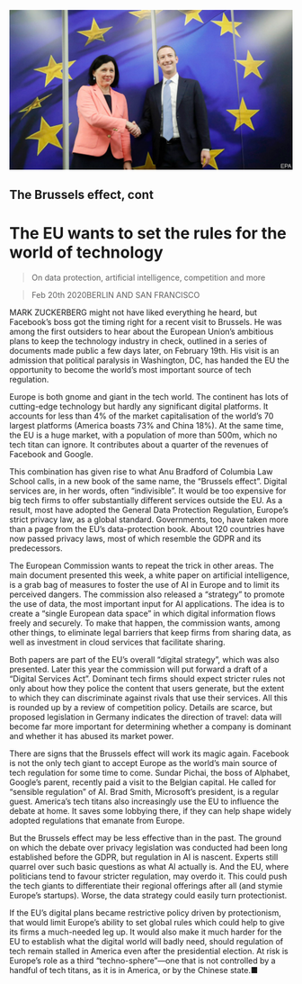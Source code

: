 ![](./images/20200222_WBP502.jpg)

## The Brussels effect, cont

# The EU wants to set the rules for the world of technology

> On data protection, artificial intelligence, competition and more

> Feb 20th 2020BERLIN AND SAN FRANCISCO

MARK ZUCKERBERG might not have liked everything he heard, but Facebook’s boss got the timing right for a recent visit to Brussels. He was among the first outsiders to hear about the European Union’s ambitious plans to keep the technology industry in check, outlined in a series of documents made public a few days later, on February 19th. His visit is an admission that political paralysis in Washington, DC, has handed the EU the opportunity to become the world’s most important source of tech regulation.

Europe is both gnome and giant in the tech world. The continent has lots of cutting-edge technology but hardly any significant digital platforms. It accounts for less than 4% of the market capitalisation of the world’s 70 largest platforms (America boasts 73% and China 18%). At the same time, the EU is a huge market, with a population of more than 500m, which no tech titan can ignore. It contributes about a quarter of the revenues of Facebook and Google.

This combination has given rise to what Anu Bradford of Columbia Law School calls, in a new book of the same name, the “Brussels effect”. Digital services are, in her words, often “indivisible”. It would be too expensive for big tech firms to offer substantially different services outside the EU. As a result, most have adopted the General Data Protection Regulation, Europe’s strict privacy law, as a global standard. Governments, too, have taken more than a page from the EU’s data-protection book. About 120 countries have now passed privacy laws, most of which resemble the GDPR and its predecessors.

The European Commission wants to repeat the trick in other areas. The main document presented this week, a white paper on artificial intelligence, is a grab bag of measures to foster the use of AI in Europe and to limit its perceived dangers. The commission also released a “strategy” to promote the use of data, the most important input for AI applications. The idea is to create a “single European data space” in which digital information flows freely and securely. To make that happen, the commission wants, among other things, to eliminate legal barriers that keep firms from sharing data, as well as investment in cloud services that facilitate sharing.

Both papers are part of the EU’s overall “digital strategy”, which was also presented. Later this year the commission will put forward a draft of a “Digital Services Act”. Dominant tech firms should expect stricter rules not only about how they police the content that users generate, but the extent to which they can discriminate against rivals that use their services. All this is rounded up by a review of competition policy. Details are scarce, but proposed legislation in Germany indicates the direction of travel: data will become far more important for determining whether a company is dominant and whether it has abused its market power.

There are signs that the Brussels effect will work its magic again. Facebook is not the only tech giant to accept Europe as the world’s main source of tech regulation for some time to come. Sundar Pichai, the boss of Alphabet, Google’s parent, recently paid a visit to the Belgian capital. He called for “sensible regulation” of AI. Brad Smith, Microsoft’s president, is a regular guest. America’s tech titans also increasingly use the EU to influence the debate at home. It saves some lobbying there, if they can help shape widely adopted regulations that emanate from Europe.

But the Brussels effect may be less effective than in the past. The ground on which the debate over privacy legislation was conducted had been long established before the GDPR, but regulation in AI is nascent. Experts still quarrel over such basic questions as what AI actually is. And the EU, where politicians tend to favour stricter regulation, may overdo it. This could push the tech giants to differentiate their regional offerings after all (and stymie Europe’s startups). Worse, the data strategy could easily turn protectionist.

If the EU’s digital plans became restrictive policy driven by protectionism, that would limit Europe’s ability to set global rules which could help to give its firms a much-needed leg up. It would also make it much harder for the EU to establish what the digital world will badly need, should regulation of tech remain stalled in America even after the presidential election. At risk is Europe’s role as a third “techno-sphere”—one that is not controlled by a handful of tech titans, as it is in America, or by the Chinese state.■